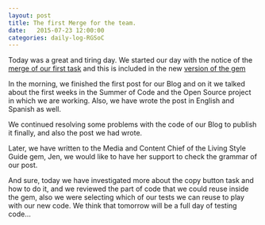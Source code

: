 ```yaml
---
layout: post
title: The first Merge for the team.
date:   2015-07-23 12:00:00
categories: daily-log-RGSoC
---
```

Today was a great and tiring day. We started our day with the notice of the [merge of our first task](https://github.com/livingstyleguide/livingstyleguide/issues/24#event-363377480) and this is included in the new [version of the gem](https://github.com/livingstyleguide/livingstyleguide/releases/tag/v2.0.0.alpha.9)

In the morning, we finished the first post for our Blog and on it we talked about the first weeks in the Summer of Code and the Open Source project in which we are working. Also, we have wrote the post in English and Spanish as well.

We continued resolving some problems with the code of our Blog to publish it finally, and also the post we had wrote.

Later, we have written to the Media and Content Chief of the Living Style Guide gem, Jen, we would like to have her support to check the grammar of our post.

And sure, today we have investigated more about the copy button task and how to do it, and we reviewed the part of code that we could reuse inside the gem, also we were selecting which of our tests we can reuse to play with our new code. We think that tomorrow will be a full day of testing code…
